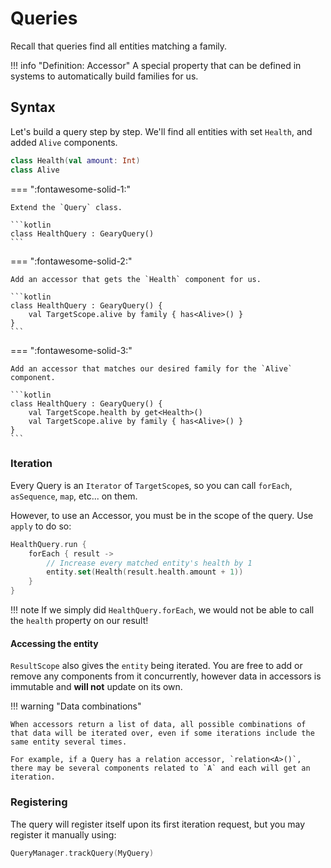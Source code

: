 # Queries

Recall that queries find all entities matching a family.

!!! info "Definition: Accessor"
    A special property that can be defined in systems to automatically build families for us.

## Syntax

Let's build a query step by step. We'll find all entities with set `Health`, and added `Alive` components.

```kotlin
class Health(val amount: Int)
class Alive
```

=== ":fontawesome-solid-1:"

    Extend the `Query` class.

    ```kotlin
    class HealthQuery : GearyQuery()
    ```

=== ":fontawesome-solid-2:"

    Add an accessor that gets the `Health` component for us.

    ```kotlin
    class HealthQuery : GearyQuery() {
        val TargetScope.alive by family { has<Alive>() }
    }
    ```

=== ":fontawesome-solid-3:"

    Add an accessor that matches our desired family for the `Alive` component.

    ```kotlin
    class HealthQuery : GearyQuery() {
        val TargetScope.health by get<Health>()
        val TargetScope.alive by family { has<Alive>() }
    }
    ```

### Iteration

Every Query is an `Iterator` of `TargetScope`s, so you can call `forEach`, `asSequence`, `map`, etc... on them.

However, to use an Accessor, you must be in the scope of the query. Use `apply` to do so:

```kotlin
HealthQuery.run {
    forEach { result ->
        // Increase every matched entity's health by 1
        entity.set(Health(result.health.amount + 1))
    }
}
```

!!! note
    If we simply did `HealthQuery.forEach`, we would not be able to call the `health` property on our result!

#### Accessing the entity

`ResultScope` also gives the `entity` being iterated. You are free to add or remove any components from it concurrently, however data in accessors is immutable and **will not** update on its own.

!!! warning "Data combinations"

    When accessors return a list of data, all possible combinations of that data will be iterated over, even if some iterations include the same entity several times.
    
    For example, if a Query has a relation accessor, `relation<A>()`, there may be several components related to `A` and each will get an iteration.

### Registering

The query will register itself upon its first iteration request, but you may register it manually using:

```kotlin
QueryManager.trackQuery(MyQuery)
```
